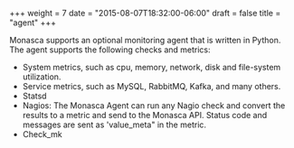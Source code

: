 +++
weight = 7
date = "2015-08-07T18:32:00-06:00"
draft = false
title = "agent"
+++

Monasca supports an optional monitoring agent that is written in Python. <!--more--> The agent supports the following checks and metrics:

- System metrics, such as cpu, memory, network, disk and file-system utilization.
- Service metrics, such as MySQL, RabbitMQ, Kafka, and many others.
- Statsd
- Nagios: The Monasca Agent can run any Nagio check and convert the results to a metric and send to the Monasca API. Status code and messages are sent as 'value_meta" in the metric.
- Check_mk
